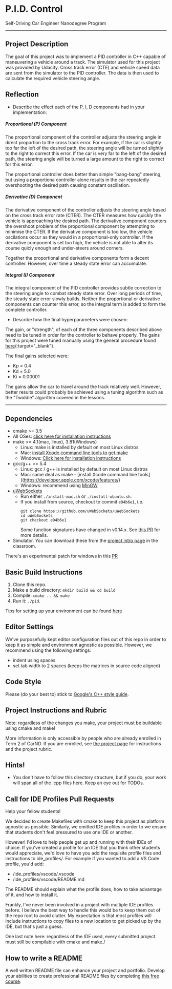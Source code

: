 # P.I.D. Control
Self-Driving Car Engineer Nanodegree Program

---

## Project Description
The goal of this project was to implement a PID controller in C++ 
capable of maneuvering a vehicle around a track.  The simulator used 
for this project was provided by Udacity.  Cross track error (CTE) and vehicle speed data are sent from the simulator to the PID controller.  The data is then used to calculate the required vehicle steering angle.


## Reflection

 - Describe the effect each of the P, I, D components had in your implementation:

##### Proportional (P) Component
The proportional component of the controller adjusts the steering angle in direct proportion to the cross track error.  For example, if the car is slightly too far the left of the desired path, the steering angle will be turned slightly to the right to correct this error.  If the car is very far to the left of the desired path, the steering angle will be turned a large amount to the right to correct for this error.  

The proportional controller does better than simple "bang-bang" steering, but using a proportiona controller alone results in the car repeatedly overshooting the desired path causing constant oscillation.  

##### Derivative (D) Component
The derivative component of the controller adjusts the steering angle based on the cross track error rate (CTER).  The CTER measures how quickly the vehicle is approaching the desired path.  The derivative component counters the overshoot problem of the proportional component by attempting to minimise the CTER. If the derivative component is too low, the vehicle oscilations occur as they would in a proportional-only controller.  If the derivative component is set too high, the vehicle is not able to alter its course quicly enough and under-steers around corners.

Together the proportional and derivative components form a decent controller.  However, over time a steady state error can accumulate.

##### Integral (I) Component
The integral component of the PID controller provides subtle correction to the steering angle to combat steady state error.  Over long periods of time, the steady state error slowly builds.  Neither the proportional or derivative components can counter this error, so the integral term is added to form the complete controller.


 - Describe how the final hyperparameters were chosen:

The gain, or "strength", of each of the three components described above need to be tuned in order for the controller to behave properly.  The gains for this project were tuned manually using the general procedure found [here](https://robotics.stackexchange.com/questions/167/what-are-good-strategies-for-tuning-pid-loops){:target="_blank"}.

The final gains selected were: 

 - Kp = 0.4
 - Kd = 5.0
 - Ki = 0.00001

 The gains allow the car to travel around the track relatively well.  However, better results could probably be achieved using a tuning algorithm such as the "Twiddle" algorithm covered in the lessons.  


---

## Dependencies

* cmake >= 3.5
 * All OSes: [click here for installation instructions](https://cmake.org/install/)
* make >= 4.1(mac, linux), 3.81(Windows)
  * Linux: make is installed by default on most Linux distros
  * Mac: [install Xcode command line tools to get make](https://developer.apple.com/xcode/features/)
  * Windows: [Click here for installation instructions](http://gnuwin32.sourceforge.net/packages/make.htm)
* gcc/g++ >= 5.4
  * Linux: gcc / g++ is installed by default on most Linux distros
  * Mac: same deal as make - [install Xcode command line tools]((https://developer.apple.com/xcode/features/)
  * Windows: recommend using [MinGW](http://www.mingw.org/)
* [uWebSockets](https://github.com/uWebSockets/uWebSockets)
  * Run either `./install-mac.sh` or `./install-ubuntu.sh`.
  * If you install from source, checkout to commit `e94b6e1`, i.e.
    ```
    git clone https://github.com/uWebSockets/uWebSockets 
    cd uWebSockets
    git checkout e94b6e1
    ```
    Some function signatures have changed in v0.14.x. See [this PR](https://github.com/udacity/CarND-MPC-Project/pull/3) for more details.
* Simulator. You can download these from the [project intro page](https://github.com/udacity/self-driving-car-sim/releases) in the classroom.

There's an experimental patch for windows in this [PR](https://github.com/udacity/CarND-PID-Control-Project/pull/3)

## Basic Build Instructions

1. Clone this repo.
2. Make a build directory: `mkdir build && cd build`
3. Compile: `cmake .. && make`
4. Run it: `./pid`. 

Tips for setting up your environment can be found [here](https://classroom.udacity.com/nanodegrees/nd013/parts/40f38239-66b6-46ec-ae68-03afd8a601c8/modules/0949fca6-b379-42af-a919-ee50aa304e6a/lessons/f758c44c-5e40-4e01-93b5-1a82aa4e044f/concepts/23d376c7-0195-4276-bdf0-e02f1f3c665d)

## Editor Settings

We've purposefully kept editor configuration files out of this repo in order to
keep it as simple and environment agnostic as possible. However, we recommend
using the following settings:

* indent using spaces
* set tab width to 2 spaces (keeps the matrices in source code aligned)

## Code Style

Please (do your best to) stick to [Google's C++ style guide](https://google.github.io/styleguide/cppguide.html).

## Project Instructions and Rubric

Note: regardless of the changes you make, your project must be buildable using
cmake and make!

More information is only accessible by people who are already enrolled in Term 2
of CarND. If you are enrolled, see [the project page](https://classroom.udacity.com/nanodegrees/nd013/parts/40f38239-66b6-46ec-ae68-03afd8a601c8/modules/f1820894-8322-4bb3-81aa-b26b3c6dcbaf/lessons/e8235395-22dd-4b87-88e0-d108c5e5bbf4/concepts/6a4d8d42-6a04-4aa6-b284-1697c0fd6562)
for instructions and the project rubric.

## Hints!

* You don't have to follow this directory structure, but if you do, your work
  will span all of the .cpp files here. Keep an eye out for TODOs.

## Call for IDE Profiles Pull Requests

Help your fellow students!

We decided to create Makefiles with cmake to keep this project as platform
agnostic as possible. Similarly, we omitted IDE profiles in order to we ensure
that students don't feel pressured to use one IDE or another.

However! I'd love to help people get up and running with their IDEs of choice.
If you've created a profile for an IDE that you think other students would
appreciate, we'd love to have you add the requisite profile files and
instructions to ide_profiles/. For example if you wanted to add a VS Code
profile, you'd add:

* /ide_profiles/vscode/.vscode
* /ide_profiles/vscode/README.md

The README should explain what the profile does, how to take advantage of it,
and how to install it.

Frankly, I've never been involved in a project with multiple IDE profiles
before. I believe the best way to handle this would be to keep them out of the
repo root to avoid clutter. My expectation is that most profiles will include
instructions to copy files to a new location to get picked up by the IDE, but
that's just a guess.

One last note here: regardless of the IDE used, every submitted project must
still be compilable with cmake and make./

## How to write a README
A well written README file can enhance your project and portfolio.  Develop your abilities to create professional README files by completing [this free course](https://www.udacity.com/course/writing-readmes--ud777).

